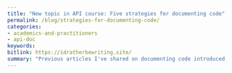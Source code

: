 ```yaml
---
title: "New topic in API course: Five strategies for documenting code"
permalink: /blog/strategies-for-documenting-code/
categories:
- academics-and-practitioners
- api-doc
keywords:
bitlink: https://idratherbewriting.site/
summary: "Previous articles I've shared on documenting code introduced the complexity of the challenge. In this article, I expand on five different techniques writers take in documenting their code, including the Lego approach, the Nautilus approach, juxtaposed columns, and more. In particular, I expand on why describing the finalized code might not be so instructive for users, and why it's nearly impossible for writers to decompile the developer's logic that led to the finalized code. See <a href='/learnapidoc/docapis_code_strategies.html'>Five strategies for documenting code</a>."
---
```

